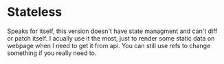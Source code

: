 # Stateless
Speaks for itself, this version doesn't have state managment and can't diff or patch itself.
I acually use it the most, just to render some static data on webpage when I need to get it from api.
You can still use refs to change something if you really need to.
